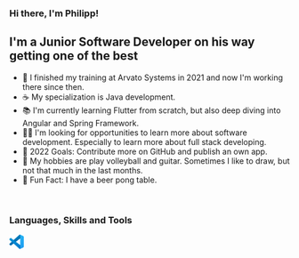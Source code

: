 ### Hi there, I'm Philipp!

## I'm a Junior Software Developer on his way getting one of the best
- 🏢 I finished my training at Arvato Systems in 2021 and now I'm working there since then.
- ☕ My specialization is Java development. 
- 📚 I'm currently learning Flutter from scratch, but also deep diving into Angular and Spring Framework.
- 👨‍💻 I'm looking for opportunities to learn more about software development. Especially to learn more about full stack developing.
- 🥅 2022 Goals: Contribute more on GitHub and publish an own app.
- 🏐 My hobbies are play volleyball and guitar. Sometimes I like to draw, but not that much in the last months.
- 🥤 Fun Fact: I have a beer pong table.

<br />

### Languages, Skills and Tools

[<img alignment="left" alt="Visual Studio Code" width="26px" src="https://raw.githubusercontent.com/github/explore/80688e429a7d4ef2fca1e82350fe8e3517d3494d/topics/visual-studio-code/visual-studio-code.png" />][google]


[google]: https://google.com
